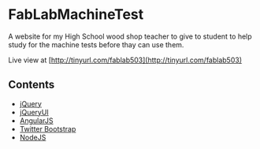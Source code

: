 # FabLabMachineTest

A website for my High School wood shop teacher to give to student to help study for the machine tests before thay can use them.

Live view at [http://tinyurl.com/fablab503](http://tinyurl.com/fablab503)

## Contents

 * [jQuery](http://jquery.com/)
 * [jQueryUI](http://jqueryui.com/)
 * [AngularJS](http://angularjs.org/)
 * [Twitter Bootstrap](http://twitter.github.io/bootstrap/)
 * [NodeJS](http://nodejs.org/)
